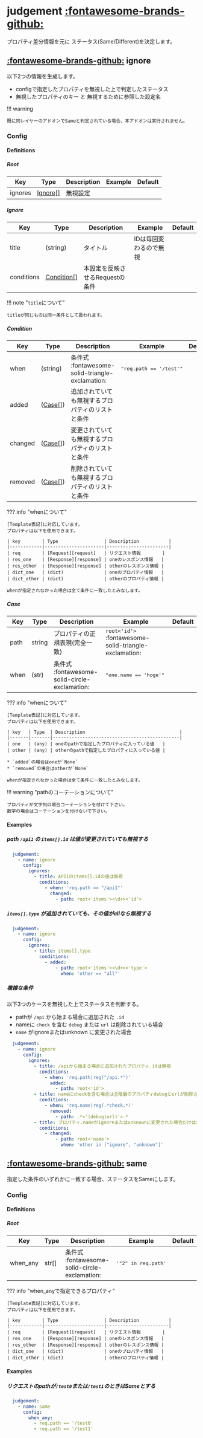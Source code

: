 judgement [:fontawesome-brands-github:][s1]
===========================

[s1]: https://github.com/tadashi-aikawa/jumeaux/tree/master/jumeaux/addons/judgement

プロパティ差分情報を元に ステータス(Same/Different)を決定します。


[:fontawesome-brands-github:][_ignore] ignore
-----------------------------

[_ignore]: https://github.com/tadashi-aikawa/jumeaux/tree/master/jumeaux/addons/judgement/ignore.py

以下2つの情報を生成します。

* configで指定したプロパティを無視した上で判定したステータス
* 無視したプロパティのキー と 無視するために参照した設定名

!!! warning

    既に同レイヤーのアドオンでSameと判定されている場合、本アドオンは実行されません。


### Config

#### Definitions

##### Root

| Key     | Type                 | Description | Example | Default |
|---------|----------------------|-------------|---------|---------|
| ignores | [Ignore[]](#ignore_) | 無視設定    |         |         |


##### <a name="ignore_" style="padding-top: 70px; margin-top: -70px;"></a>Ignore

|    Key     |           Type            |           Description           |        Example         | Default |
| ---------- | ------------------------- | ------------------------------- | ---------------------- | ------- |
| title      | (string)                  | タイトル                        | IDは毎回変わるので無視 |         |
| conditions | [Condition[]](#condition) | 本設定を反映させるRequestの条件 |                        |         |

!!! note "`title`について"

    titleが同じものは同一条件として扱われます。

##### Condition

| Key     | Type              | Description                                      | Example                          | Default |
|---------|-------------------|--------------------------------------------------|----------------------------------|---------|
| when    | (string)          | 条件式 :fontawesome-solid-triangle-exclamation:                 | <pre>"req.path == '/test'"</pre> |         |
| added   | ([Case[]](#case)) | 追加されていても無視するプロパティのリストと条件 |                                  |         |
| changed | ([Case[]](#case)) | 変更されていても無視するプロパティのリストと条件 |                                  |         |
| removed | ([Case[]](#case)) | 削除されていても無視するプロパティのリストと条件 |                                  |         |


??? info "whenについて"

    [Template表記]に対応しています。
    プロパティは以下を使用できます。

    | key        | Type                 | Description           |
    |------------|----------------------|-----------------------|
    | req        | [Request][request]   | リクエスト情報        |
    | res_one    | [Response][response] | oneのレスポンス情報   |
    | res_other  | [Response][response] | otherのレスポンス情報 |
    | dict_one   | (dict)               | oneのプロパティ情報   |
    | dict_other | (dict)               | otherのプロパティ情報 |

    whenが指定されなかった場合は全て条件に一致したとみなします。


##### Case

| Key  | Type   | Description                    | Example                                | Default |
|------|--------|--------------------------------|----------------------------------------|---------|
| path | string | プロパティの正規表現(完全一致) | `root<'id'>` :fontawesome-solid-triangle-exclamation: |         |
| when | (str)  | 条件式 :fontawesome-solid-circle-exclamation:        | <pre>"one.name == 'hoge'"</pre>        |         |


??? info "whenについて"

    [Template表記]に対応しています。
    プロパティは以下を使用できます。

    | key   | Type  | Description                                   |
    |-------|-------|-----------------------------------------------|
    | one   | (any) | oneのpathで指定したプロパティに入っている値   |
    | other | (any) | otherのpathで指定したプロパティに入っている値 |

    * `added`の場合はoneが`None`
    * `removed`の場合はotherが`None`

    whenが指定されなかった場合は全て条件に一致したとみなします。


!!! warning "pathのコーテーションについて"

    プロパティが文字列の場合コーテーションを付けて下さい。
    数字の場合はコーテーションを付けないで下さい。


#### Examples

##### path `/api1` の `items[].id` は値が変更されていても無視する

```yaml
  judgement:
    - name: ignore
      config:
        ignores:
          - title: API1のitems[].idの値は無視
            conditions:
              - when: 'req.path == "/api1"'
                changed:
                  - path: root<'items'><\d+><'id'>
```

##### `items[].type` が追加されていても、その値がallなら無視する

```yaml
  judgement:
    - name: ignore
      config:
        ignores:
          - title: items[].type
            conditions:
              - added:
                  - path: root<'items'><\d+><'type'>
                    when: 'other == "all"'
```

##### 複雑な条件

以下3つのケースを無視した上でステータスを判断する。

* pathが ``/api`` から始まる場合に追加された ``.id``
* nameに ``check`` を含む ``debug`` または ``url`` は削除されている場合
* ``name`` がignoreまたはunknown に変更された場合

```yaml
  judgement:
    - name: ignore
      config:
        ignores:
          - title: /apiから始まる場合に追加されたプロパティ.idは無視
            conditions:
              - when: 'req.path|reg("/api.*")'
                added:
                  - path: root<'id'>
          - title: nameにcheckを含む場合は全階層のプロパティdebugとurlが削除されていても無視
            conditions:
              - when: 'req.name|reg(.*check.*)'
                removed:
                  - path: .*<'(debug|url)'>.*
          - title: プロパティ.nameがignoreまたはunknownに変更された場合だけは無視
            conditions:
              - changed:
                  - path: root<'name'>
                    when: 'other in ["ignore", "unknown"]'
```


[:fontawesome-brands-github:][same] same
------------------------

[same]: https://github.com/tadashi-aikawa/jumeaux/tree/master/jumeaux/addons/judgement/same.py

指定した条件のいずれかに一致する場合、ステータスをSameにします。


### Config

#### Definitions

##### Root

| Key      | Type  | Description             | Example                      | Default |
|----------|-------|-------------------------|------------------------------|---------|
| when_any | str[] | 条件式 :fontawesome-solid-circle-exclamation: | <pre>'"2" in req.path'</pre> |         |


??? info "when_anyで指定できるプロパティ"

    [Template表記]に対応しています。
    プロパティは以下を使用できます。

    | key        | Type                 | Description           |
    |------------|----------------------|-----------------------|
    | req        | [Request][request]   | リクエスト情報        |
    | res_one    | [Response][response] | oneのレスポンス情報   |
    | res_other  | [Response][response] | otherのレスポンス情報 |
    | dict_one   | (dict)               | oneのプロパティ情報   |
    | dict_other | (dict)               | otherのプロパティ情報 |


#### Examples

##### リクエストのpathが`/test0`または`/test1`のときはSameとする

```yaml
  judgement:
    - name: same
      config:
        when_any:
          - req.path == '/test0'
          - req.path == '/test1'
```

[Template表記]: ../template.md
[request]: ../models/request.md
[response]: ../models/response.md

